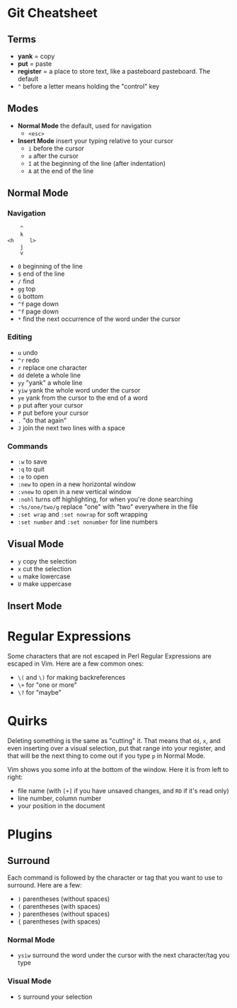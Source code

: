 # Git Cheatsheet

## Terms

- **yank** = copy
- **put** = paste
- **register** = a place to store text, like a pasteboard
  pasteboard. The default
- `^` before a letter means holding the "control" key

## Modes

- **Normal Mode** the default, used for navigation
  - `<esc>`
- **Insert Mode** insert your typing relative to your cursor
  - `i` before the cursor
  - `a` after the cursor
  - `I` at the beginning of the line (after indentation)
  - `A` at the end of the line

## Normal Mode

### Navigation

        ^
        k
    <h     l>
        j
        v

- `0` beginning of the line
- `$` end of the line
- `/` find
- `gg` top
- `G` bottom
- `^f` page down
- `^f` page down
- `*` find the next occurrence of the word under the cursor

### Editing

- `u` undo
- `^r` redo
- `r` replace one character
- `dd` delete a whole line
- `yy` "yank" a whole line
- `yiw` yank the whole word under the cursor
- `ye` yank from the cursor to the end of a word
- `p` put after your cursor
- `P` put before your cursor
- `.` "do that again"
- `J` join the next two lines with a space

### Commands

- `:w` to save
- `:q` to quit
- `:e` to open
- `:new` to open in a new horizontal window
- `:vnew` to open in a new vertical window
- `:nohl` turns off highlighting, for when you're done searching
- `:%s/one/two/g` replace "one" with "two" everywhere in the file
- `:set wrap` and `:set nowrap` for soft wrapping
- `:set number` and `:set nonumber` for line numbers

## Visual Mode

- `y` copy the selection
- `x` cut the selection
- `u` make lowercase
- `U` make uppercase

## Insert Mode

# Regular Expressions

Some characters that are not escaped in Perl Regular Expressions are escaped in
Vim. Here are a few common ones:

- `\(` and `\)` for making backreferences
- `\+` for "one or more"
- `\?` for "maybe"

# Quirks

Deleting something is the same as "cutting" it. That means that `dd`, `x`, and
even inserting over a visual selection, put that range into  your register, and
that will be the next thing to come out if you type `p` in Normal Mode.

Vim shows you some info at the bottom of the window. Here it is from left to right:

- file name (with `[+]` if you have unsaved changes, and `RO` if it's read only)
- line number, column number
- your position in the document

# Plugins

## Surround

Each command is followed by the character or tag that you want to use to
surround. Here are a few:

- `)` parentheses (without spaces)
- `(` parentheses (with spaces)
- `}` parentheses (without spaces)
- `{` parentheses (with spaces)

### Normal Mode

- `ysiw` surround the word under the cursor with the next character/tag you type

### Visual Mode

- `S` surround your selection
